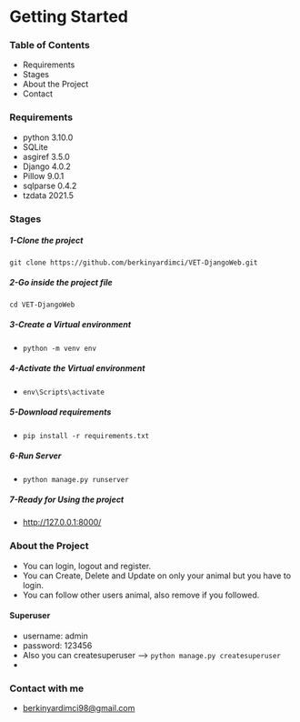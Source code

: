 # Getting Started

### Table of Contents
- Requirements
- Stages
- About the Project
- Contact


### Requirements
- python 3.10.0
- SQLite
- asgiref 3.5.0
- Django 4.0.2  
- Pillow 9.0.1  
- sqlparse 0.4.2
- tzdata 2021.5 

### Stages
##### 1-Clone the project
` git clone https://github.com/berkinyardimci/VET-DjangoWeb.git `

##### 2-Go inside the project file
`cd VET-DjangoWeb`

##### 3-Create a Virtual environment
- `python -m venv env`

##### 4-Activate the Virtual environment
- `env\Scripts\activate`

##### 5-Download requirements
- `pip install -r requirements.txt`

##### 6-Run Server
- `python manage.py runserver`

##### 7-Ready for Using the project
- http://127.0.0.1:8000/
 

### About the Project
- You can login, logout and register.
- You can Create, Delete and Update on only your animal but you have to login.
- You can follow other users animal, also remove if you followed.

#### Superuser
- username: admin
- password: 123456
- Also you can createsuperuser --> `python manage.py createsuperuser`
- 
### Contact with me
- berkinyardimci98@gmail.com
